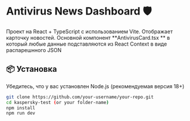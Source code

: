 # Antivirus News Dashboard 🛡️

Проект на React + TypeScript с использованием Vite. Отображает карточку новостей. 
Основной компонент **AntivirusCard.tsx ** в который любые данные подставляются из React Context в виде распарешнного JSON

## 📦 Установка

Убедитесь, что у вас установлен Node.js (рекомендуемая версия 18+)

```bash
git clone https://github.com/your-username/your-repo.git
cd kaspersky-test (or your folder-name)
npm install
npm run dev
